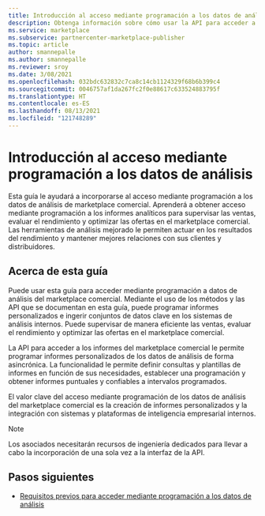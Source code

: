 ```yaml
---
title: Introducción al acceso mediante programación a los datos de análisis
description: Obtenga información sobre cómo usar la API para acceder a datos de análisis de marketplace comercial.
ms.service: marketplace
ms.subservice: partnercenter-marketplace-publisher
ms.topic: article
author: smannepalle
ms.author: smannepalle
ms.reviewer: sroy
ms.date: 3/08/2021
ms.openlocfilehash: 032bdc632832c7ca8c14cb1124329f68b6b399c4
ms.sourcegitcommit: 0046757af1da267fc2f0e88617c633524883795f
ms.translationtype: HT
ms.contentlocale: es-ES
ms.lasthandoff: 08/13/2021
ms.locfileid: "121748289"
---
```

# <a name="get-started-with-programmatic-access-to-analytics-data"></a>Introducción al acceso mediante programación a los datos de análisis

Esta guía le ayudará a incorporarse al acceso mediante programación a los datos de análisis de marketplace comercial. Aprenderá a obtener acceso mediante programación a los informes analíticos para supervisar las ventas, evaluar el rendimiento y optimizar las ofertas en el marketplace comercial. Las herramientas de análisis mejorado le permiten actuar en los resultados del rendimiento y mantener mejores relaciones con sus clientes y distribuidores.

## <a name="about-this-guide"></a>Acerca de esta guía

Puede usar esta guía para acceder mediante programación a datos de análisis del marketplace comercial. Mediante el uso de los métodos y las API que se documentan en esta guía, puede programar informes personalizados e ingerir conjuntos de datos clave en los sistemas de análisis internos. Puede supervisar de manera eficiente las ventas, evaluar el rendimiento y optimizar las ofertas en el marketplace comercial.

La API para acceder a los informes del marketplace comercial le permite programar informes personalizados de los datos de análisis de forma asincrónica. La funcionalidad le permite definir consultas y plantillas de informes en función de sus necesidades, establecer una programación y obtener informes puntuales y confiables a intervalos programados.

El valor clave del acceso mediante programación de los datos de análisis del marketplace comercial es la creación de informes personalizados y la integración con sistemas y plataformas de inteligencia empresarial internos.

> [!NOTE]
> Los asociados necesitarán recursos de ingeniería dedicados para llevar a cabo la incorporación de una sola vez a la interfaz de la API.

## <a name="next-steps"></a>Pasos siguientes

- [Requisitos previos para acceder mediante programación a los datos de análisis](analytics-prerequisites.md)
